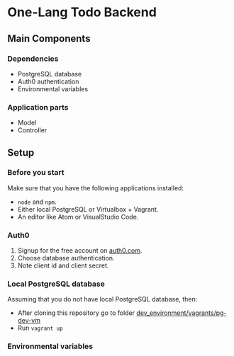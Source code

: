 # One-Lang Todo Backend

## Main Components

### Dependencies

* PostgreSQL database
* Auth0 authentication
* Environmental variables

### Application parts

* Model
* Controller

## Setup

### Before you start

Make sure that you have the following applications installed:

* `node` and `npm`.
* Either local PostgreSQL or Virtualbox + Vagrant.
* An editor like Atom or VisualStudio Code. 

### Auth0

1. Signup for the free account on [auth0.com](https://auth0.com).
1. Choose database authentication.
1. Note client id and client secret.

### Local PostgreSQL database

Assuming that you do not have local PostgreSQL database, then:
* After cloning this repository go to folder [dev_environment/vagrants/pg-dev-vm](dev_environment/vagrants/pg-dev-vm)
* Run `vagrant up`

### Environmental variables

### 
